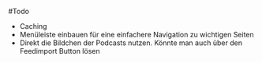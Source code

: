 #Todo

* Caching
* Menüleiste einbauen für eine einfachere Navigation zu wichtigen Seiten
* Direkt die Bildchen der Podcasts nutzen. Könnte man auch über den Feedimport Button lösen